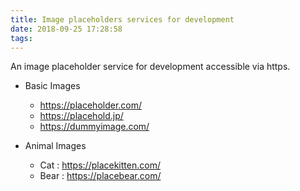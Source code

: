 ```yaml
---
title: Image placeholders services for development
date: 2018-09-25 17:28:58
tags:
---
```


An image placeholder service for development accessible via https.

- Basic Images
  - https://placeholder.com/
  - https://placehold.jp/
  - https://dummyimage.com/

- Animal Images
  - Cat : https://placekitten.com/
  - Bear : https://placebear.com/

